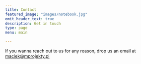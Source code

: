 ```yaml
---
title: Contact
featured_image: "images/notebook.jpg"
omit_header_text: true
description: Get in touch
type: page
menu: main

---
```


If you wanna reach out to us for any reason, drop us an email at maciek@mprojekty.pl
